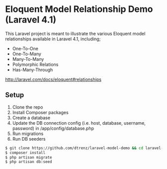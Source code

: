 
Eloquent Model Relationship Demo (Laravel 4.1)
==============================================

This Laravel project is meant to illustrate the various Eloquent model relationships available in Laravel 4.1, including;

* One-To-One
* One-To-Many
* Many-To-Many
* Polymorphic Relations
* Has-Many-Through

http://laravel.com/docs/eloquent#relationships

Setup
-----

1. Clone the repo
2. Install Composer packages
4. Create a database
5. Update the DB connection config (i.e. host, database, username, password) in /app/config/database.php
6. Run migrations
7. Run DB seeders

```bash
$ git clone https://github.com/dtrenz/laravel-model-demo && cd laravel-model-demo
$ composer install
$ php artisan migrate
$ php artisan db:seed
```
